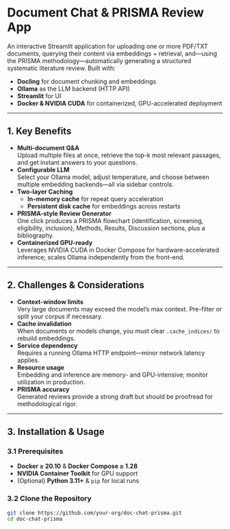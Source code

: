 # Document Chat & PRISMA Review App

An interactive Streamlit application for uploading one or more PDF/TXT documents, querying their content via embeddings + retrieval, and—using the PRISMA methodology—automatically generating a structured systematic literature review. Built with:

- **Docling** for document chunking and embeddings  
- **Ollama** as the LLM backend (HTTP API)  
- **Streamlit** for UI  
- **Docker & NVIDIA CUDA** for containerized, GPU-accelerated deployment  

---

## 1. Key Benefits

- **Multi-document Q&A**  
  Upload multiple files at once, retrieve the top-k most relevant passages, and get instant answers to your questions.  
- **Configurable LLM**  
  Select your Ollama model, adjust temperature, and choose between multiple embedding backends—all via sidebar controls.  
- **Two-layer Caching**  
  - **In-memory cache** for repeat query acceleration  
  - **Persistent disk cache** for embeddings across restarts  
- **PRISMA-style Review Generator**  
  One click produces a PRISMA flowchart (identification, screening, eligibility, inclusion), Methods, Results, Discussion sections, plus a bibliography.  
- **Containerized GPU-ready**  
  Leverages NVIDIA CUDA in Docker Compose for hardware-accelerated inference; scales Ollama independently from the front-end.

---

## 2. Challenges & Considerations

- **Context-window limits**  
  Very large documents may exceed the model’s max context. Pre-filter or split your corpus if necessary.  
- **Cache invalidation**  
  When documents or models change, you must clear `.cache_indices/` to rebuild embeddings.  
- **Service dependency**  
  Requires a running Ollama HTTP endpoint—minor network latency applies.  
- **Resource usage**  
  Embedding and inference are memory- and GPU-intensive; monitor utilization in production.  
- **PRISMA accuracy**  
  Generated reviews provide a strong draft but should be proofread for methodological rigor.

---

## 3. Installation & Usage

### 3.1 Prerequisites

- **Docker ≥ 20.10** & **Docker Compose ≥ 1.28**  
- **NVIDIA Container Toolkit** for GPU support  
- (Optional) **Python 3.11+** & `pip` for local runs  

### 3.2 Clone the Repository

```bash
git clone https://github.com/your-org/doc-chat-prisma.git
cd doc-chat-prisma
